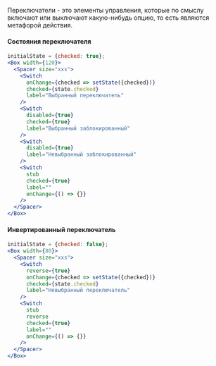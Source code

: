 Переключатели - это элементы управления, которые по смыслу включают или выключают какую-нибудь опцию, то есть являются метафорой действия.

#### Состояния переключателя
```jsx
initialState = {checked: true};
<Box width={120}>
  <Spacer size="xxs">
    <Switch
      onChange={checked => setState({checked})}
      checked={state.checked}
      label="Выбранный переключатель"
    />
    <Switch
      disabled={true}
      checked={true}
      label="Выбранный заблокированный"
    />
    <Switch
      disabled={true}
      label="Невыбранный заблокированный"
    />
    <Switch
      stub
      checked={true}
      label=""
      onChange={() => {}}
    />
  </Spacer>
</Box>
```
#### Инвертированный переключатель

```jsx
initialState = {checked: false};
<Box width={80}>
  <Spacer size="xxs">
    <Switch
      reverse={true}
      onChange={checked => setState({checked})}
      checked={state.checked}
      label="Невыбранный переключатель"
    />
    <Switch
      stub
      reverse
      checked={true}
      label=""
      onChange={() => {}}
    />
  </Spacer>
</Box>
```
